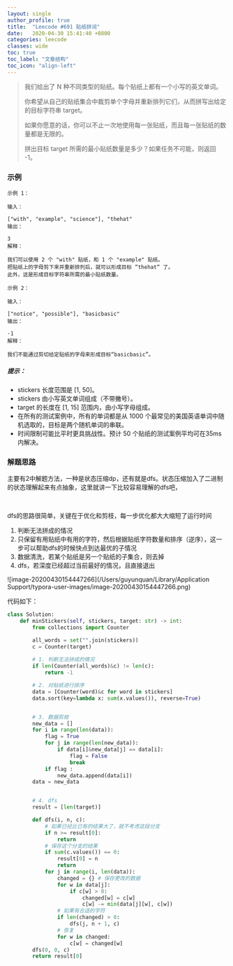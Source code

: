 ```yaml
---
layout: single
author_profile: true
title:  "Leecode #691 贴纸拼词"
date:   2020-04-30 15:41:40 +0800
categories: leecode
classes: wide
toc: true
toc_label: "文章结构"
toc_icon: "align-left"
---
```


> 我们给出了 N 种不同类型的贴纸。每个贴纸上都有一个小写的英文单词。
>
> 你希望从自己的贴纸集合中裁剪单个字母并重新排列它们，从而拼写出给定的目标字符串 target。
>
> 如果你愿意的话，你可以不止一次地使用每一张贴纸，而且每一张贴纸的数量都是无限的。
>
> 拼出目标 target 所需的最小贴纸数量是多少？如果任务不可能，则返回 -1。

### 示例



```
示例 1：

输入：

["with", "example", "science"], "thehat"
输出：

3
解释：

我们可以使用 2 个 "with" 贴纸，和 1 个 "example" 贴纸。
把贴纸上的字母剪下来并重新排列后，就可以形成目标 “thehat“ 了。
此外，这是形成目标字符串所需的最小贴纸数量。

示例 2：

输入：

["notice", "possible"], "basicbasic"
输出：

-1
解释：

我们不能通过剪切给定贴纸的字母来形成目标“basicbasic”。
```

##### 提示：

- stickers 长度范围是 [1, 50]。
- stickers 由小写英文单词组成（不带撇号）。
- target 的长度在 [1, 15] 范围内，由小写字母组成。
- 在所有的测试案例中，所有的单词都是从 1000 个最常见的美国英语单词中随机选取的，目标是两个随机单词的串联。
- 时间限制可能比平时更具挑战性。预计 50 个贴纸的测试案例平均可在35ms内解决。

### 解题思路

​	主要有2中解题方法，一种是状态压缩dp，还有就是dfs。状态压缩加入了二进制的状态理解起来有点抽象，这里就讲一下比较容易理解的dfs吧，

​	

dfs的思路很简单，关键在于优化和剪枝，每一步优化都大大缩短了运行时间

1. 判断无法拼成的情况
2. 只保留有用贴纸中有用的字符，然后根据贴纸字符数量和排序（逆序），这一步可以帮助dfs的时候快点到达最优的子情况
3. 数据清洗，若某个贴纸是另一个贴纸的子集合，则去掉
4. dfs，若深度已经超过当前最好的情况，且直接退出



![image-20200430154447266](/Users/guyunquan/Library/Application Support/typora-user-images/image-20200430154447266.png)

代码如下：

```python
class Solution:
    def minStickers(self, stickers, target: str) -> int:
        from collections import Counter

        all_words = set("".join(stickers))
        c = Counter(target)
       
        # 1. 判断无法拼成的情况
        if len(Counter(all_words)&c) != len(c):
            return -1

        # 2. 对贴纸进行排序
        data = [Counter(word)&c for word in stickers]
        data.sort(key=lambda x: sum(x.values()), reverse=True)


        # 3. 数据剪枝
        new_data = []
        for i in range(len(data)):
            flag = True
            for j in range(len(new_data)):
                if data[i]&new_data[j] == data[i]:
                    flag = False
                    break
            if flag :
                new_data.append(data[i])
        data = new_data


        # 4. dfs
        result = [len(target)]

        def dfs(i, n, c):
            # 如果已经比已有的结果大了，就不考虑这段分支
            if n >= result[0]:
                return
            # 保存这个分支的结果
            if sum(c.values()) == 0:
                result[0] = n
                return
            for j in range(i, len(data)):
                changed = {} # 保存更改的数据
                for w in data[j]:
                    if c[w] > 0:
                        changed[w] = c[w]
                        c[w] -= min(data[j][w], c[w])
                # 如果有合适的字符
                if len(changed) > 0:
                    dfs(j, n + 1, c)
                # 恢复
                for w in changed:
                    c[w] = changed[w]
        dfs(0, 0, c)
        return result[0]
```


